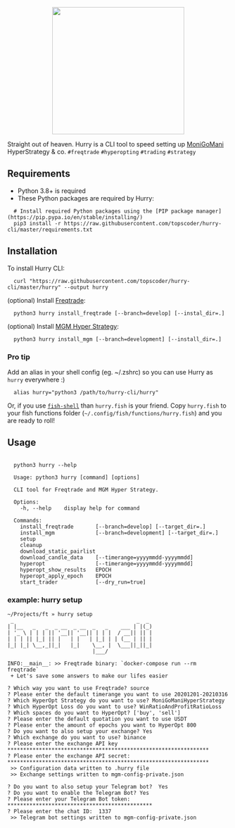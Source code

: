 
<p align="center">
<img src="https://user-images.githubusercontent.com/86197446/123507408-6d624900-d669-11eb-9606-4a022bc4a117.png" width="300" height="289" align="center">
</p>
 
Straight out of heaven. Hurry is a CLI tool to speed setting up [MoniGoMani](https://github.com/Rikj000/MoniGoMani) HyperStrategy & co. `#freqtrade` `#hyperopting` `#trading` `#strategy`

## Requirements

* Python 3.8+ is required
* These Python packages are required by Hurry:

```shell
  # Install required Python packages using the [PIP package manager](https://pip.pypa.io/en/stable/installing/)
  pip3 install -r https://raw.githubusercontent.com/topscoder/hurry-cli/master/requirements.txt
```

## Installation

To install Hurry CLI:

```shell
  curl "https://raw.githubusercontent.com/topscoder/hurry-cli/master/hurry" --output hurry
```

(optional) Install [Freqtrade](https://github.com/freqtrade/freqtrade):

```shell
  python3 hurry install_freqtrade [--branch=develop] [--instal_dir=.]
```

(optional) Install [MGM Hyper Strategy](https://github.com/Rikj000/MoniGoMani):

```shell
  python3 hurry install_mgm [--branch=development] [--install_dir=.]
```

### Pro tip

Add an alias in your shell config (eg. ~/.zshrc) so you can use Hurry as `hurry` everywhere :)

```shell
  alias hurry="python3 /path/to/hurry-cli/hurry"
```

Or, if you use [`fish-shell`](https://fishshell.com) than `hurry.fish` is your friend.
Copy `hurry.fish` to your fish functions folder (`~/.config/fish/functions/hurry.fish`) and you are ready to roll!

## Usage

```shell

  python3 hurry --help

  Usage: python3 hurry [command] [options]

  CLI tool for Freqtrade and MGM Hyper Strategy.

  Options:
    -h, --help    display help for command

  Commands:
    install_freqtrade       [--branch=develop] [--target_dir=.]
    install_mgm             [--branch=development] [--target_dir=.]
    setup
    cleanup
    download_static_pairlist
    download_candle_data    [--timerange=yyyymmdd-yyyymmdd]
    hyperopt                [--timerange=yyyymmdd-yyyymmdd]
    hyperopt_show_results   EPOCH
    hyperopt_apply_epoch    EPOCH
    start_trader            [--dry_run=true]

```

### example: hurry setup

```shell
~/Projects/ft » hurry setup
 _                                       _  _
| |__   _   _  _ __  _ __  _   _    ___ | |(_)
| '_ \ | | | || '__|| '__|| | | |  / __|| || |
| | | || |_| || |   | |   | |_| | | (__ | || |
|_| |_| \__,_||_|   |_|    \__, |  \___||_||_|
                           |___/

INFO:__main__: >> Freqtrade binary: `docker-compose run --rm freqtrade`
 + Let's save some answers to make our lifes easier

? Which way you want to use Freqtrade? source
? Please enter the default timerange you want to use 20201201-20210316
? Which HyperOpt Strategy do you want to use? MoniGoManiHyperStrategy
? Which HyperOpt Loss do you want to use? WinRatioAndProfitRatioLoss
? Which spaces do you want to HyperOpt? ['buy', 'sell']
? Please enter the default quotation you want to use USDT
? Please enter the amount of epochs you want to HyperOpt 800
? Do you want to also setup your exchange? Yes
? Which exchange do you want to use? binance
? Please enter the exchange API key ****************************************************************
? Please enter the exchange API secret:  ****************************************************************
 >> Configuration data written to .hurry file
 >> Exchange settings written to mgm-config-private.json

? Do you want to also setup your Telegram bot?  Yes
? Do you want to enable the Telegram Bot? Yes
? Please enter your Telegram Bot token:  **********************************************
? Please enter the chat ID:  1337
 >> Telegram bot settings written to mgm-config-private.json
```
